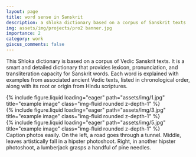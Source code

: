 ```yaml
---
layout: page
title: word sense in Sanskrit
description: a shloka dictionary based on a corpus of Sanskrit texts
img: assets/img/projects/pro2 banner.jpg
importance: 2
category: work
giscus_comments: false
---
```


This Shloka dictionary is based on a corpus of Vedic Sanskrit texts. It is a smart and detailed dictionary that provides lexicon, pronunciation, and transliteration capacity for Sanskrit words. Each word is explained with examples from associated ancient Vedic texts, listed in chronological order, along with its root or origin from Hindu scriptures.


<div class="row">
    <div class="col-sm mt-3 mt-md-0">
        {% include figure.liquid loading="eager" path="assets/img/1.jpg" title="example image" class="img-fluid rounded z-depth-1" %}
    </div>
    <div class="col-sm mt-3 mt-md-0">
        {% include figure.liquid loading="eager" path="assets/img/3.jpg" title="example image" class="img-fluid rounded z-depth-1" %}
    </div>
    <div class="col-sm mt-3 mt-md-0">
        {% include figure.liquid loading="eager" path="assets/img/5.jpg" title="example image" class="img-fluid rounded z-depth-1" %}
    </div>
</div>
<div class="caption">
    Caption photos easily. On the left, a road goes through a tunnel. Middle, leaves artistically fall in a hipster photoshoot. Right, in another hipster photoshoot, a lumberjack grasps a handful of pine needles.
</div>


